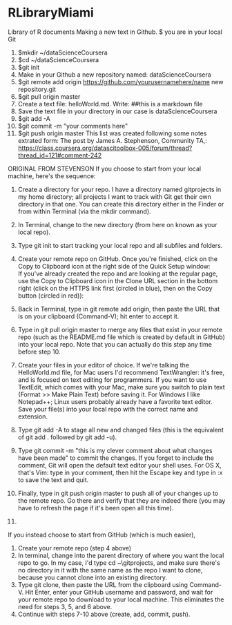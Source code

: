 RLibraryMiami
=============

Library of R documents
Making a new text in Github.   $ you are in your local Git

1.  $mkdir ~/dataScienceCoursera
2.  $cd ~/dataScienceCoursera
3.  $git init
4.  Make in your Github a new repository named: dataScienceCoursera
5.  $git remote add origin https://github.com/yourusernamehere/name new repository.git
6.  $git pull origin master
7.  Create a text file: helloWorld.md. Write: ##this is a markdown file
8.  Save the text file in your directory in our case is dataScienceCoursera
9.  $git add -A
10. $git commit -m "your comments here"
11. $git push origin master
This list was created following some notes extrated form: The post by James A. Stephenson, Community TA,:
https://class.coursera.org/datascitoolbox-005/forum/thread?thread_id=121#comment-242

ORIGINAL FROM STEVENSON
If you choose to start from your local machine, here's the sequence:
1.	Create a directory for your repo. I have a directory named gitprojects in my home directory; all projects I want to track with Git get their own directory in that one. You can create this directory either in the Finder or from within Terminal (via the mkdir command).
2.	In Terminal, change to the new directory (from here on known as your local repo).
3.	Type git init to start tracking your local repo and all subfiles and folders.
4.	Create your remote repo on GitHub. Once you're finished, click on the Copy to Clipboard icon at the right side of the Quick Setup window:  
If you've already created the repo and are looking at the regular page, use the Copy to Clipboard icon in the Clone URL section in the bottom right (click on the HTTPS link first (circled in blue), then on the Copy button (circled in red)):
 
5.	Back in Terminal, type in git remote add origin, then paste the URL that is on your clipboard (Command-V); hit enter to accept it.
6.	Type in git pull origin master to merge any files that exist in your remote repo (such as the README.md file which is created by default in GitHub) into your local repo. Note that you can actually do this step any time before step 10.
7.	Create your files in your editor of choice. If we're talking the HelloWorld.md file, for Mac users I'd recommend TextWrangler: it's free, and is focused on text editing for programmers. If you want to use TextEdit, which comes with your Mac, make sure you switch to plain text (Format >> Make Plain Text) before saving it. For Windows I like Notepad++; Linux users probably already have a favorite text editor. Save your file(s) into your local repo with the correct name and extension.
8.	Type git add -A to stage all new and changed files (this is the equivalent of git add . followed by git add -u).
9.	Type git commit -m "this is my clever comment about what changes have been made" to commit the changes. If you forget to include the comment, Git will open the default text editor your shell uses. For OS X, that's Vim: type in your comment, then hit the Escape key and type in :x to save the text and quit.
10.	Finally, type in git push origin master to push all of your changes up to the remote repo. Go there and verify that they are indeed there (you may have to refresh the page if it's been open all this time).
11.	


If you instead choose to start from GitHub (which is much easier),
1.	Create your remote repo (step 4 above)
2.	In terminal, change into the parent directory of where you want the local repo to go. In my case, I'd type cd ~\gitprojects, and make sure there's no directory in it with the same name as the repo I want to clone, because you cannot clone into an existing directory.
3.	Type git clone, then paste the URL from the clipboard using Command-V. Hit Enter, enter your GitHub username and password, and wait for your remote repo to download to your local machine. This eliminates the need for steps 3, 5, and 6 above.
4.	Continue with steps 7-10 above (create, add, commit, push).


